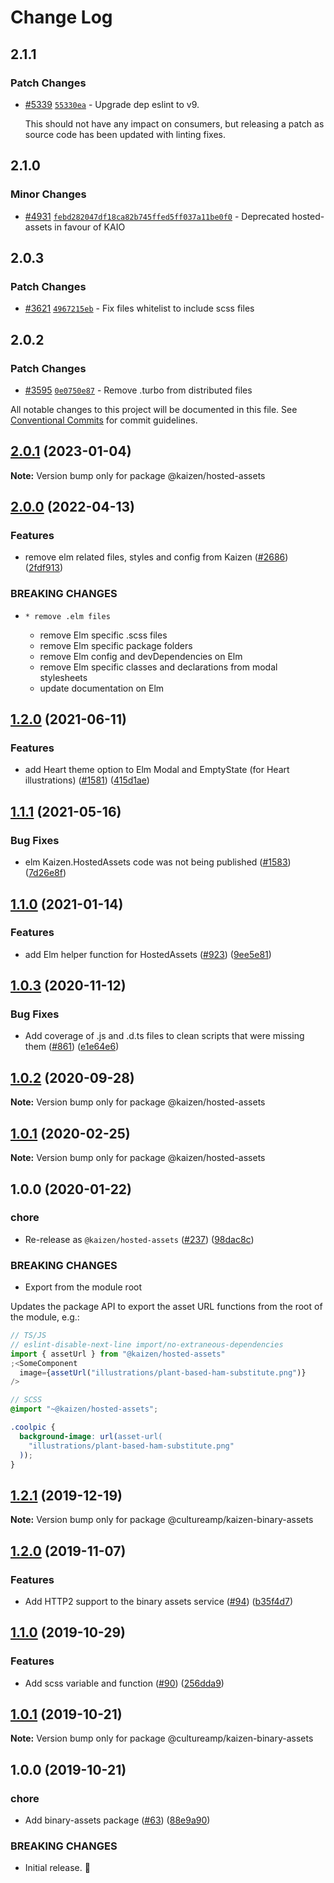 # Change Log

## 2.1.1

### Patch Changes

- [#5339](https://github.com/cultureamp/kaizen-design-system/pull/5339) [`55330ea`](https://github.com/cultureamp/kaizen-design-system/commit/55330ea18746ae80bd234a07251573107b6f61cd) - Upgrade dep eslint to v9.

  This should not have any impact on consumers, but releasing a patch as source code has been updated with linting fixes.

## 2.1.0

### Minor Changes

- [#4931](https://github.com/cultureamp/kaizen-design-system/pull/4931) [`febd282047df18ca82b745ffed5ff037a11be0f0`](https://github.com/cultureamp/kaizen-design-system/commit/febd282047df18ca82b745ffed5ff037a11be0f0) - Deprecated hosted-assets in favour of KAIO

## 2.0.3

### Patch Changes

- [#3621](https://github.com/cultureamp/kaizen-design-system/pull/3621) [`4967215eb`](https://github.com/cultureamp/kaizen-design-system/commit/4967215eb05298f69dbdf8e9cb44f4e0665e7d8f) - Fix files whitelist to include scss files

## 2.0.2

### Patch Changes

- [#3595](https://github.com/cultureamp/kaizen-design-system/pull/3595) [`0e0750e87`](https://github.com/cultureamp/kaizen-design-system/commit/0e0750e872e3381420df7bf2947d9deb9db8b705) - Remove .turbo from distributed files

All notable changes to this project will be documented in this file.
See [Conventional Commits](https://conventionalcommits.org) for commit guidelines.

## [2.0.1](https://github.com/cultureamp/kaizen-design-system/compare/@kaizen/hosted-assets@2.0.0...@kaizen/hosted-assets@2.0.1) (2023-01-04)

**Note:** Version bump only for package @kaizen/hosted-assets

## [2.0.0](https://github.com/cultureamp/kaizen-design-system/compare/@kaizen/hosted-assets@1.2.0...@kaizen/hosted-assets@2.0.0) (2022-04-13)

### Features

- remove elm related files, styles and config from Kaizen ([#2686](https://github.com/cultureamp/kaizen-design-system/issues/2686)) ([2fdf913](https://github.com/cultureamp/kaizen-design-system/commit/2fdf913dd4221d10e91cea2bb88208faf958efcc))

### BREAKING CHANGES

-     * remove .elm files
  - remove Elm specific .scss files
  - remove Elm specific package folders
  - remove Elm config and devDependencies on Elm
  - remove Elm specific classes and declarations from modal stylesheets
  - update documentation on Elm

## [1.2.0](https://github.com/cultureamp/kaizen-design-system/compare/@kaizen/hosted-assets@1.1.1...@kaizen/hosted-assets@1.2.0) (2021-06-11)

### Features

- add Heart theme option to Elm Modal and EmptyState (for Heart illustrations) ([#1581](https://github.com/cultureamp/kaizen-design-system/issues/1581)) ([415d1ae](https://github.com/cultureamp/kaizen-design-system/commit/415d1ae7c980fd91fbb29b4c0b86e2486ca43757))

## [1.1.1](https://github.com/cultureamp/kaizen-design-system/compare/@kaizen/hosted-assets@1.1.0...@kaizen/hosted-assets@1.1.1) (2021-05-16)

### Bug Fixes

- elm Kaizen.HostedAssets code was not being published ([#1583](https://github.com/cultureamp/kaizen-design-system/issues/1583)) ([7d26e8f](https://github.com/cultureamp/kaizen-design-system/commit/7d26e8f1435e76ebd5af94a31c03f75973700ddf))

## [1.1.0](https://github.com/cultureamp/kaizen-design-system/compare/@kaizen/hosted-assets@1.0.3...@kaizen/hosted-assets@1.1.0) (2021-01-14)

### Features

- add Elm helper function for HostedAssets ([#923](https://github.com/cultureamp/kaizen-design-system/issues/923)) ([9ee5e81](https://github.com/cultureamp/kaizen-design-system/commit/9ee5e81db3b51c91fc6646b1cc9d27eb7cf82236))

## [1.0.3](https://github.com/cultureamp/kaizen-design-system/compare/@kaizen/hosted-assets@1.0.2...@kaizen/hosted-assets@1.0.3) (2020-11-12)

### Bug Fixes

- Add coverage of .js and .d.ts files to clean scripts that were missing them ([#861](https://github.com/cultureamp/kaizen-design-system/issues/861)) ([e1e64e6](https://github.com/cultureamp/kaizen-design-system/commit/e1e64e693244fdc0c21369a353341a962cc990a8))

## [1.0.2](https://github.com/cultureamp/kaizen-design-system/compare/@kaizen/hosted-assets@1.0.1...@kaizen/hosted-assets@1.0.2) (2020-09-28)

**Note:** Version bump only for package @kaizen/hosted-assets

## [1.0.1](https://github.com/cultureamp/kaizen-design-system/compare/@kaizen/hosted-assets@1.0.0...@kaizen/hosted-assets@1.0.1) (2020-02-25)

**Note:** Version bump only for package @kaizen/hosted-assets

## 1.0.0 (2020-01-22)

### chore

- Re-release as `@kaizen/hosted-assets` ([#237](https://github.com/cultureamp/kaizen-design-system/issues/237)) ([98dac8c](https://github.com/cultureamp/kaizen-design-system/commit/98dac8c))

### BREAKING CHANGES

- Export from the module root

Updates the package API to export the asset URL functions from the root of the module, e.g.:

```js
// TS/JS
// eslint-disable-next-line import/no-extraneous-dependencies
import { assetUrl } from "@kaizen/hosted-assets"
;<SomeComponent
  image={assetUrl("illustrations/plant-based-ham-substitute.png")}
/>
```

```scss
// SCSS
@import "~@kaizen/hosted-assets";

.coolpic {
  background-image: url(asset-url(
    "illustrations/plant-based-ham-substitute.png"
  ));
}
```

## [1.2.1](https://github.com/cultureamp/kaizen-design-system/compare/@cultureamp/kaizen-binary-assets@1.2.0...@cultureamp/kaizen-binary-assets@1.2.1) (2019-12-19)

**Note:** Version bump only for package @cultureamp/kaizen-binary-assets

## [1.2.0](https://github.com/cultureamp/kaizen-design-system/compare/@cultureamp/kaizen-binary-assets@1.1.0...@cultureamp/kaizen-binary-assets@1.2.0) (2019-11-07)

### Features

- Add HTTP2 support to the binary assets service ([#94](https://github.com/cultureamp/kaizen-design-system/issues/94)) ([b35f4d7](https://github.com/cultureamp/kaizen-design-system/commit/b35f4d7))

## [1.1.0](https://github.com/cultureamp/kaizen-design-system/compare/@cultureamp/kaizen-binary-assets@1.0.1...@cultureamp/kaizen-binary-assets@1.1.0) (2019-10-29)

### Features

- Add scss variable and function ([#90](https://github.com/cultureamp/kaizen-design-system/issues/90)) ([256dda9](https://github.com/cultureamp/kaizen-design-system/commit/256dda9))

## [1.0.1](https://github.com/cultureamp/kaizen-design-system/compare/@cultureamp/kaizen-binary-assets@1.0.0...@cultureamp/kaizen-binary-assets@1.0.1) (2019-10-21)

**Note:** Version bump only for package @cultureamp/kaizen-binary-assets

## 1.0.0 (2019-10-21)

### chore

- Add binary-assets package ([#63](https://github.com/cultureamp/kaizen-design-system/issues/63)) ([88e9a90](https://github.com/cultureamp/kaizen-design-system/commit/88e9a90151e8f20bce47aa62e651789cfa6ac1f4))

### BREAKING CHANGES

- Initial release. :tada:
